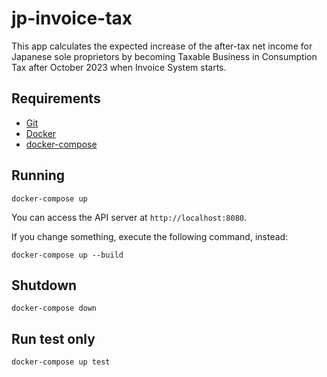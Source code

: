 # jp-invoice-tax

This app calculates the expected increase of the after-tax net income for Japanese sole proprietors by becoming Taxable Business in Consumption Tax after October 2023 when Invoice System starts.

## Requirements

- [Git](https://git-scm.com/)
- [Docker](https://www.docker.com/)
- [docker-compose](https://docs.docker.com/compose/)

## Running

```
docker-compose up
```

You can access the API server at `http://localhost:8080`.

If you change something, execute the following command, instead:

```
docker-compose up --build
```

## Shutdown

```
docker-compose down
```

## Run test only

```
docker-compose up test
```